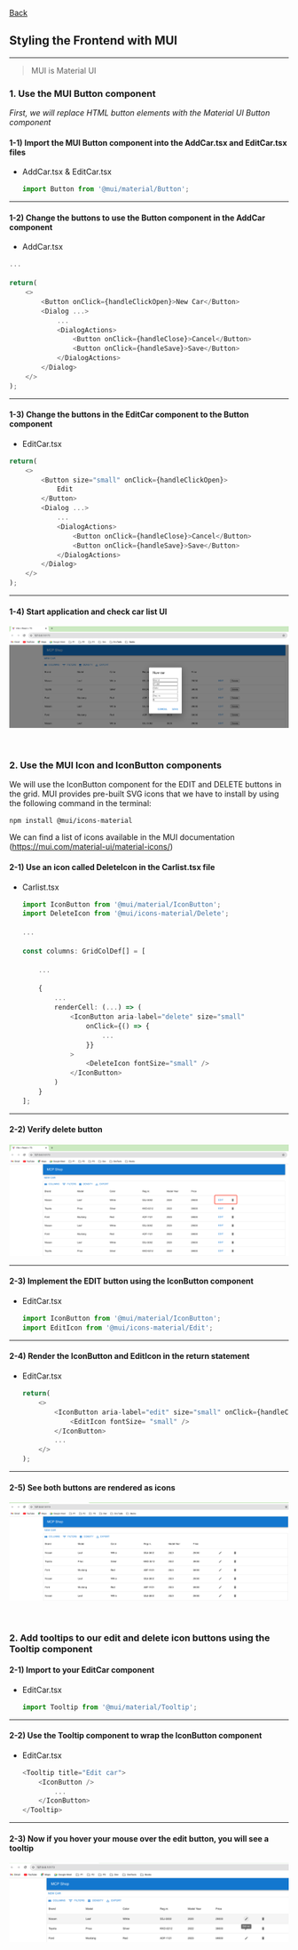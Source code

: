 [Back](README.md)

## Styling the Frontend with MUI

<hr>


> MUI is Material UI

### 1. Use the MUI Button component

_First, we will replace HTML button elements with the Material UI Button component_


#### 1-1) Import the MUI Button component into the AddCar.tsx and EditCar.tsx files
- AddCar.tsx & EditCar.tsx
    ```typescript
    import Button from '@mui/material/Button';
    ```

<hr>

#### 1-2) Change the buttons to use the Button component in the AddCar component

- AddCar.tsx
```typescript
...

return(
    <>
        <Button onClick={handleClickOpen}>New Car</Button>
        <Dialog ...>
            ...
            <DialogActions>
                <Button onClick={handleClose}>Cancel</Button>
                <Button onClick={handleSave}>Save</Button>
            </DialogActions>
        </Dialog>
    </>
);
```

<hr>


#### 1-3) Change the buttons in the EditCar component to the Button component

- EditCar.tsx
```typescript
return(
    <>
        <Button size="small" onClick={handleClickOpen}>
            Edit
        </Button>
        <Dialog ...>
            ...
            <DialogActions>
                <Button onClick={handleClose}>Cancel</Button>
                <Button onClick={handleSave}>Save</Button>
            </DialogActions>
        </Dialog>
    </>
);
```

<hr>

#### 1-4) Start application and check car list UI

![add mui button](https://github.com/Elliot518/mcp-oss-tech/blob/main/frontend/react/add_mui.png?raw=true)


&nbsp;

### 2. Use the MUI Icon and IconButton components

We will use the IconButton component for the EDIT and DELETE buttons in the 
grid. MUI provides pre-built SVG icons that we have to install by using the following command in the terminal:
```shell
npm install @mui/icons-material
```

We can find a list of icons available in the MUI documentation (https://mui.com/material-ui/material-icons/)

#### 2-1) Use an icon called DeleteIcon in the Carlist.tsx file
- Carlist.tsx
    ```typescript
    import IconButton from '@mui/material/IconButton';
    import DeleteIcon from '@mui/icons-material/Delete';

    ...

    const columns: GridColDef[] = [
        
        ...

        {
            ...
            renderCell: (...) => (
                <IconButton aria-label="delete" size="small"
                    onClick={() => {
                        ...
                    }}
                >
                    <DeleteIcon fontSize="small" />
                </IconButton>        
            )
        }
    ];
    ```
<hr>

#### 2-2) Verify delete button

![verify delete button](https://github.com/Elliot518/mcp-oss-tech/blob/main/frontend/react/mui_delete.png?raw=true)


<hr>

#### 2-3) Implement the EDIT button using the IconButton component

- EditCar.tsx
    ```typescript
    import IconButton from '@mui/material/IconButton';
    import EditIcon from '@mui/icons-material/Edit';
    ```

<hr>

#### 2-4) Render the IconButton and EditIcon in the return statement

- EditCar.tsx
    ```typescript
    return(
        <>
            <IconButton aria-label="edit" size="small" onClick={handleClickOpen}>
                <EditIcon fontSize= "small" />
            </IconButton>      
            ...
        </>
    );
    ```

<hr>

#### 2-5) See both buttons are rendered as icons

![icon button](https://github.com/Elliot518/mcp-oss-tech/blob/main/frontend/react/icon_buttons.png?raw=true)

&nbsp;


### 2. Add tooltips to our edit and delete icon buttons using the Tooltip component

#### 2-1) Import to your EditCar component

- EditCar.tsx
    ```typescript
    import Tooltip from '@mui/material/Tooltip';
    ```
<hr>

#### 2-2) Use the Tooltip component to wrap the IconButton component

- EditCar.tsx
    ```typescript
    <Tooltip title="Edit car">
        <IconButton />
            ...
        </IconButton>
    </Tooltip>
    ```
<hr>


#### 2-3) Now if you hover your mouse over the edit button, you will see a tooltip

![tooltip](https://github.com/Elliot518/mcp-oss-tech/blob/main/frontend/react/tooltip.png?raw=true)


